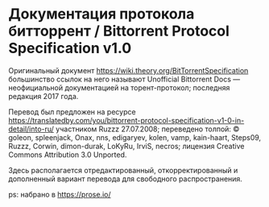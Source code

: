 # Документация протокола битторрент / Bittorrent Protocol Specification v1.0

Оригинальный документ https://wiki.theory.org/BitTorrentSpecification большинство ссылок на него называют Unofficial Bittorrent Docs &mdash; неофициальной документацией на торент-протокол; последняя редакция 2017 года.

Перевод был предложен на ресурсе https://translatedby.com/you/bittorrent-protocol-specification-v1-0-in-detail/into-ru/ участником Ruzzz 27.07.2008; переведено толпой: © goleon, spleenjack, Onax, nns, edigaryev, kolen, vamp, kain-haart, Steps09, Ruzzz, Corwin, dimon-durak, LoKyRu, IrviS, necros; лицензия Creative Commons Attribution 3.0 Unported. 

Здесь располагается отредактированный, откорректированный и дополненный вариант перевода для свободного распространения.

ps: набрано в https://prose.io/
